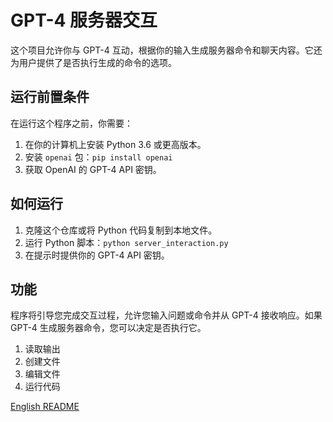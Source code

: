 # GPT-4 服务器交互

这个项目允许你与 GPT-4 互动，根据你的输入生成服务器命令和聊天内容。它还为用户提供了是否执行生成的命令的选项。

## 运行前置条件

在运行这个程序之前，你需要：

1. 在你的计算机上安装 Python 3.6 或更高版本。
2. 安装 `openai` 包：`pip install openai`
3. 获取 OpenAI 的 GPT-4 API 密钥。

## 如何运行

1. 克隆这个仓库或将 Python 代码复制到本地文件。
2. 运行 Python 脚本：`python server_interaction.py`
3. 在提示时提供你的 GPT-4 API 密钥。

## 功能

程序将引导您完成交互过程，允许您输入问题或命令并从 GPT-4 接收响应。如果 GPT-4 生成服务器命令，您可以决定是否执行它。

1. 读取输出
2. 创建文件
3. 编辑文件
4. 运行代码



[English README](README.md)

